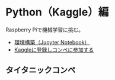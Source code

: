 # Python（Kaggle）編

Raspberry Piで機械学習に挑む。

* [環境構築（Jupyter Notebook）](devenv.html)
* [Kaggleに登録しコンペに参加する](register.html)

## タイタニックコンペ

